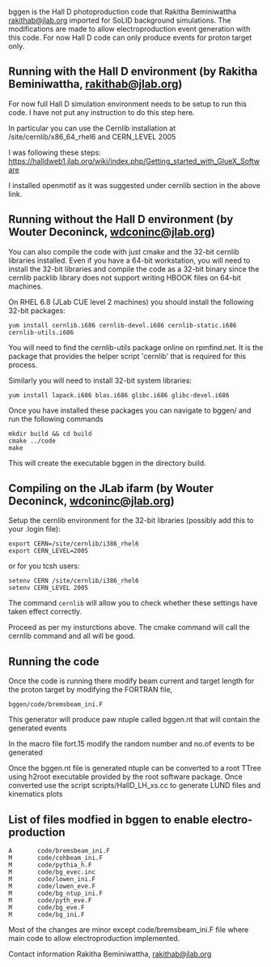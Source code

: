 bggen is the Hall D photoproduction code that Rakitha Beminiwattha <rakithab@jlab.org> imported for 
SoLID background simulations. The modifications are made to allow electroproduction event generation 
with this code. For now Hall D code can only produce events for proton target only.

## Running with the Hall D environment (by Rakitha Beminiwattha, rakithab@jlab.org)
For now full Hall D simulation environment needs to be setup to run this code. I have not put any 
instruction to do this step here.

In particular you can use the Cernlib installation at /site/cernlib/x86_64_rhel6 and CERN_LEVEL 2005

I was following these steps:
https://halldweb1.jlab.org/wiki/index.php/Getting_started_with_GlueX_Software

I installed openmotif as it was suggested under cernlib section in the above link.

## Running without the Hall D environment (by Wouter Deconinck, wdconinc@jlab.org)
You can also compile the code with just cmake and the 32-bit cernlib libraries installed. Even if you
have a 64-bit workstation, you will need to install the 32-bit libraries and compile the code as a
32-bit binary since the cernlib packlib library does not support writing HBOOK files on 64-bit machines.

On RHEL 6.8 (JLab CUE level 2 machines) you should install the following 32-bit packages:

    yum install cernlib.i686 cernlib-devel.i686 cernlib-static.i686 cernlib-utils.i686

You will need to find the cernlib-utils package online on rpmfind.net. It is the package that provides
the helper script 'cernlib' that is required for this process.

Similarly you will need to install 32-bit system libraries:

    yum install lapack.i686 blas.i686 glibc.i686 glibc-devel.i686

Once you have installed these packages you can navigate to bggen/ and run the following commands

    mkdir build && cd build
    cmake ../code
    make

This will create the executable bggen in the directory build.

## Compiling on the JLab ifarm (by Wouter Deconinck, wdconinc@jlab.org)

Setup the cernlib environment for the 32-bit libraries (possibly add this to your .login file):

    export CERN=/site/cernlib/i386_rhel6
    export CERN_LEVEL=2005

or for you tcsh users:

    setenv CERN /site/cernlib/i386_rhel6
    setenv CERN_LEVEL 2005

The command `cernlib` will allow you to check whether these settings have taken effect correctly.

Proceed as per my insturctions above. The cmake command will call the cernlib command and all will
be good.

## Running the code
Once the code is running there modify beam current and target length for the proton target by 
modifying the FORTRAN file,

    bggen/code/bremsbeam_ini.F

This generator will produce paw ntuple called bggen.nt that will contain the generated events

In the macro file fort.15 modify the random number and no.of events to be generated 

Once the bggen.nt file is generated ntuple can be converted to a root TTree using h2root executable 
provided by the root software package. Once converted use the script scripts/HallD_LH_xs.cc to 
generate LUND files and kinematics plots


## List of files modfied in bggen to enable electro-production

```
A       code/bremsbeam_ini.F
M       code/cohbeam_ini.F
M       code/pythia_h.F
M       code/bg_evec.inc
M       code/lowen_ini.F
M       code/lowen_eve.F
M       code/bg_ntup_ini.F
M       code/pyth_eve.F
M       code/bg_eve.F
M       code/bg_ini.F
```

Most of the changes are minor except code/bremsbeam_ini.F file where main code to allow electroproduction implemented.

Contact information Rakitha Beminiwattha, rakithab@jlab.org
